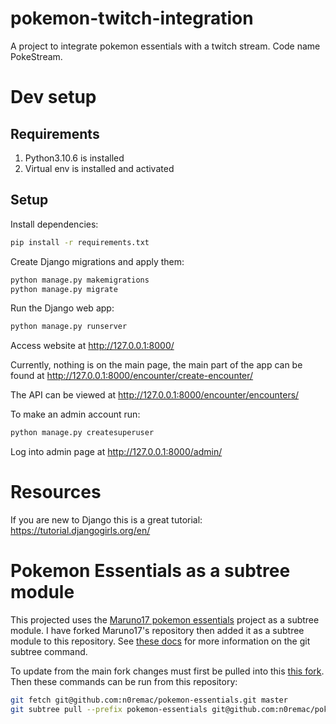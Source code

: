 # pokemon-twitch-integration
A project to integrate pokemon essentials with a twitch stream. Code name PokeStream.

# Dev setup
## Requirements
1. Python3.10.6 is installed
2. Virtual env is installed and activated

## Setup
Install dependencies:
```bash
pip install -r requirements.txt
```
Create Django migrations and apply them:
```bash
python manage.py makemigrations
python manage.py migrate
```
Run the Django web app:
```bash
python manage.py runserver
```
Access website at http://127.0.0.1:8000/  

Currently, nothing is on the main page, the main part of the app can be found at http://127.0.0.1:8000/encounter/create-encounter/  

The API can be viewed at http://127.0.0.1:8000/encounter/encounters/  

To make an admin account run:  
```bash
python manage.py createsuperuser
```
Log into admin page at http://127.0.0.1:8000/admin/  

# Resources
If you are new to Django this is a great tutorial:  
https://tutorial.djangogirls.org/en/

# Pokemon Essentials as a subtree module
This projected uses the [Maruno17 pokemon essentials](https://github.com/Maruno17/pokemon-essentials) project as a subtree module. I have forked Maruno17's repository then added it as a subtree module to this repository. See [these docs](https://www.atlassian.com/git/tutorials/git-subtree) for more information on the git subtree command.

To update from the main fork changes must first be pulled into this [this fork](https://github.com/n0remac/pokemon-essentials). Then these commands can be run from this repository:
```bash
git fetch git@github.com:n0remac/pokemon-essentials.git master
git subtree pull --prefix pokemon-essentials git@github.com:n0remac/pokemon-essentials.git master --squash
```